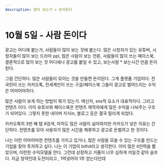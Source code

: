```yaml
---
description: 많이 보는거 = 돈이된다
---
```


# 10월 5일 - 사람 돈이다

광고는 어디에 붙는가,  사람들이 많이 보는 것에 붙는다. 많은 시청자가 있는 유튜버, 시청자들이 많이 보는 드라마 ppl, 많은 사람이 보는 언론, 사람들이 많이 쓰는 페이스북, 결론적으로 많이 보는 것 어디에나 광고를 붙일 수 있고, 보는사람 \* 보는시간 만큼 돈이 된다.

그럼 간단하다. 많은 사람들이 모이는 것을 만들면 돈이된다. 그게 플랫폼 기업이다. 전국민이 쓰는 카카오톡, 전세계인이 쓰는 구글/페이스북 그들이 광고로 벌어드리는 수익은 어마어마하다.

많은 사람이 보게 하는 방법이 뭐가 있는가. 메신저, sns적 요소가 대표적이다. 그리고 컨텐츠 이다. 이미 유튜브와 페이스북은 컨텐츠 제작자에게 많은 수익을 나눠주는 구조가 되어있다. 그렇지 못한 네이버 지식in, 블로그 등은 결국 밀리게 되었다. 

카카오톡의 3번 째 탭 \#검색, 아직도 많은 사람이 싫어하지만 카카오가 넣은 이유는 간단하다. 컨텐츠를 모아 사용자가 많은 시간을 체류하고 광고로 돈벌려고 한 것이다. 

나는 이런 어마어마한 컨텐츠를 가지고 있거나, 많은 사람을 모을 수 있는 구조를 만드는 기업을 찾아 투자하고 싶다. 나는 이 기업이 bithit라고 생각한다. 이미 많은 it인력을 뽑았으며, 이런한 수익모델을 안다. 그런데 상장하고 거품이 너무 심하게 끼일것 같아 슬프다. 지금 청약인데 도전이라고 , 1억넣어야 1주 얻는다던데

